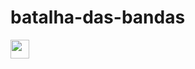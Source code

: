 # batalha-das-bandas
 <img src="https://cdn.jsdelivr.net/gh/devicons/devicon/icons/javascript/javascript-plain.svg" height="30" width="30"/>
          
